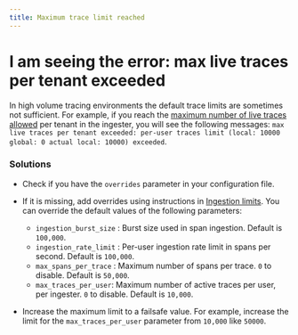 ```yaml
---
title: Maximum trace limit reached
---
```


# I am seeing the error: max live traces per tenant exceeded
In high volume tracing environments the default trace limits are sometimes not sufficient. For example, if you reach the [maximum number of live traces allowed](https://github.com/grafana/tempo/blob/3710d944cfe2a51836c3e4ef4a97316ed0526a58/modules/overrides/limits.go#L25) per tenant in the ingester, you will see the following messages:
`max live traces per tenant exceeded: per-user traces limit (local: 10000 global: 0 actual local: 10000) exceeded`.

### Solutions

- Check if you have the `overrides` parameter in your configuration file.
- If it is missing, add overrides using instructions in [Ingestion limits](../configuration/ingestion-limit). You can override the default values of the following parameters:

   - `ingestion_burst_size` : Burst size used in span ingestion. Default is `100,000`.
   - `ingestion_rate_limit` : Per-user ingestion rate limit in spans per second. Default is `100,000`.
   - `max_spans_per_trace` : Maximum number of spans per trace.  `0` to disable. Default is `50,000`.
   - `max_traces_per_user`: Maximum number of active traces per user, per ingester. `0` to disable. Default is `10,000`.
- Increase the maximum limit to a failsafe value. For example, increase the limit for the `max_traces_per_user` parameter from `10,000` like `50000`.
